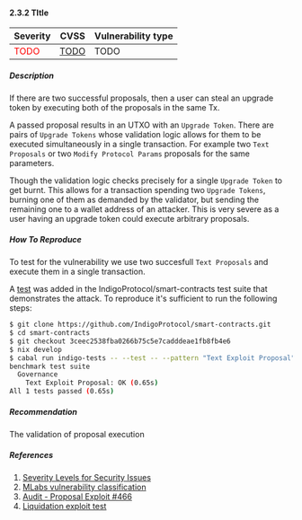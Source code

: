 #### 2.3.2 TItle 

| Severity | CVSS | Vulnerability type |
|---|---|---|
| <span style="color:red">TODO</span> | [TODO](TODO) | TODO |

##### Description

If there are two successful proposals, then a user can steal an upgrade token by executing both of the proposals in the same Tx. 

A passed proposal results in an UTXO with an `Upgrade Token`. There are pairs of `Upgrade Tokens` whose validation logic allows for them to be executed simultaneously in a single transaction. For example two `Text Proposals` or two `Modify Protocol Params` proposals for the same parameters.

Though the validation logic checks precisely for a single `Upgrade Token` to get burnt. This allows for a transaction spending two `Upgrade Tokens`, burning one of them as demanded by the validator, but sending the remaining one to a wallet address of an attacker. This is very severe as a user having an upgrade token could execute arbitrary proposals.

##### How To Reproduce

To test for the vulnerability we use two succesfull `Text Proposals` and execute them in a single transaction. 

A [test](https://github.com/IndigoProtocol/smart-contracts/blob/3ceec2538fba0266b75c5e7cadddeae1fb8fb4e6/tests/Spec/Governance/Benchmark.hs#L197) was added in the IndigoProtocol/smart-contracts test suite that demonstrates the attack. To reproduce it's sufficient to run the following steps:

```bash
$ git clone https://github.com/IndigoProtocol/smart-contracts.git
$ cd smart-contracts
$ git checkout 3ceec2538fba0266b75c5e7cadddeae1fb8fb4e6
$ nix develop
$ cabal run indigo-tests -- --test -- --pattern "Text Exploit Proposal"
benchmark test suite
  Governance
    Text Exploit Proposal: OK (0.65s)
All 1 tests passed (0.65s)
```

##### Recommendation

The validation of proposal execution

##### References

1. [Severity Levels for Security Issues](https://www.atlassian.com/trust/security/security-severity-levels)
2. [MLabs vulnerability classification](https://www.notion.so/Vulnerability-Types-ad39253c84ce443a82b835d94d765ba2)
3. [Audit - Proposal Exploit #466](https://github.com/IndigoProtocol/smart-contracts/pull/466)
4. [Liquidation exploit test](https://github.com/IndigoProtocol/smart-contracts/blob/3ceec2538fba0266b75c5e7cadddeae1fb8fb4e6/tests/Spec/Governance/Benchmark.hs#L197)